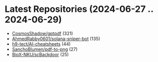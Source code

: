 # Latest Repositories (2024-06-27 .. 2024-06-29)

- [CosmosShadow/gptpdf](https://github.com/CosmosShadow/gptpdf) (321)
- [AhmedRabby0601/solana-sniper-bot](https://github.com/AhmedRabby0601/solana-sniper-bot) (135)
- [h9-tect/AI-cheatsheets](https://github.com/h9-tect/AI-cheatsheets) (44)
- [SanchoBlumen/pdf-to-png](https://github.com/SanchoBlumen/pdf-to-png) (27)
- [BioX-NKU/scBackdoor](https://github.com/BioX-NKU/scBackdoor) (25)
